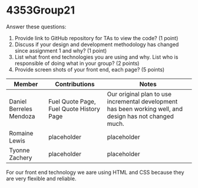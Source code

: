 # 4353Group21

Answer these questions:
1. Provide link to GitHub repository for TAs to view the code? (1 point)
2. Discuss if your design and development methodology has changed since assignment 1 and why? (1 point)
3. List what front end technologies you are using and why. List who is responsible of doing what in your group? (2 points)
4. Provide screen shots of your front end, each page? (5 points)

| Member | Contributions | Notes |
|---|---|---|
| Daniel Berreles Mendoza | Fuel Quote Page, Fuel Quote History Page | Our original plan to use incremental development has been working well, and design has not changed much. |
| Romaine Lewis | placeholder | placeholder |
| Tyonne Zachery | placeholder | placeholder |

For our front end technology we aare using HTML and CSS because they are very flexible and reliable.
